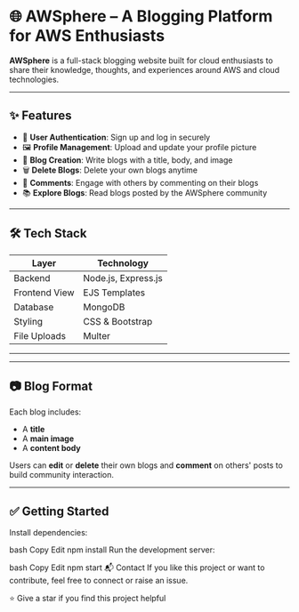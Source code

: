 # 🌐 AWSphere – A Blogging Platform for AWS Enthusiasts

**AWSphere** is a full-stack blogging website built for cloud enthusiasts to share their knowledge, thoughts, and experiences around AWS and cloud technologies.

---

## ✨ Features

- 👤 **User Authentication**: Sign up and log in securely
- 🖼️ **Profile Management**: Upload and update your profile picture
- 📝 **Blog Creation**: Write blogs with a title, body, and image
- 🗑️ **Delete Blogs**: Delete your own blogs anytime
- 💬 **Comments**: Engage with others by commenting on their blogs
- 📚 **Explore Blogs**: Read blogs posted by the AWSphere community

---

## 🛠️ Tech Stack

| Layer         | Technology      |
|---------------|-----------------|
| Backend       | Node.js, Express.js |
| Frontend View | EJS Templates   |
| Database      | MongoDB         |
| Styling       | CSS & Bootstrap |
| File Uploads  | Multer          |

---

---

## 📷 Blog Format

Each blog includes:
- A **title**
- A **main image**
- A **content body**

Users can **edit** or **delete** their own blogs and **comment** on others' posts to build community interaction.

---

## ✅ Getting Started


Install dependencies:

bash
Copy
Edit
npm install
Run the development server:

bash
Copy
Edit
npm start
📬 Contact
If you like this project or want to contribute, feel free to connect or raise an issue.

⭐️ Give a star if you find this project helpful
